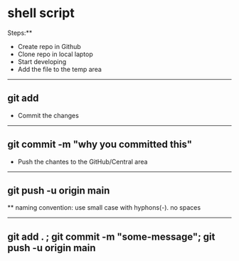 # shell script

Steps:**

* Create repo in Github
* Clone repo in local laptop
* Start developing
* Add the file to the temp area
-------------
git add <file-name>
---------------

* Commit the changes
---
git commit -m "why you committed this"
---
* Push the chantes to the GitHub/Central area

---
git push -u origin main
---

** naming convention: use small case with hyphons(-). no spaces

---
git add . ; git commit -m "some-message"; git push -u origin main
---